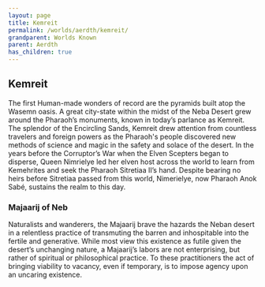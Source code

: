```yaml
---
layout: page
title: Kemreit
permalink: /worlds/aerdth/kemreit/
grandparent: Worlds Known
parent: Aerdth
has_children: true
---
```



## Kemreit

The first Human-made wonders of record are the pyramids built atop the Wasemn oasis.  A great city-state within the midst of the Neba Desert grew around the Pharaoh’s monuments, known in today’s parlance as Kemreit.  The splendor of the Encircling Sands, Kemreit drew attention from countless travelers and foreign powers as the Pharaoh's people discovered new methods of science and magic in the safety and solace of the desert.  In the years before the Corruptor’s War when the Elven Scepters began to disperse, Queen Nimrielye led her elven host across the world to learn from Kemehrites and seek the Pharaoh Sitretiaa II’s hand.  Despite bearing no heirs before Sitretiaa passed from this world, Nimerielye, now Pharaoh Anok Sabé, sustains the realm to this day.

### Majaarij of Neb

Naturalists and wanderers, the Majaarij brave the hazards the Neban desert in a relentless practice of transmuting the barren and inhospitable into the fertile and generative.  While most view this existence as futile given the desert’s unchanging nature, a Majaarij’s labors are not enterprising, but rather of spiritual or philosophical practice.  To these practitioners the act of bringing viability to vacancy, even if temporary, is to impose agency upon an uncaring existence.